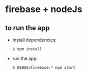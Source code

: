 #   firebase + nodeJs



##  to run the app

*  install dependencies:
    ```shell
    $ npm install
    ```

*   run the app:
    ```shell
    $ DEBUG=firebase:* npm start
    ```